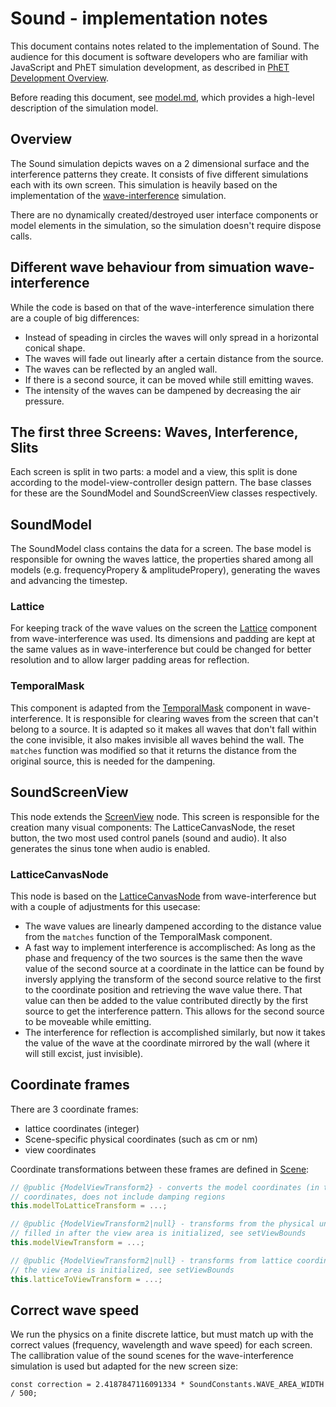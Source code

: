 # Sound - implementation notes

This document contains notes related to the implementation of Sound. The audience for this document is 
software developers who are familiar with JavaScript and PhET simulation development, as described in
[PhET Development Overview](https://github.com/phetsims/phet-info/blob/master/doc/phet-development-overview.md).

Before reading this document, see [model.md](https://github.com/phetsims/wave-interference/blob/master/doc/model.md), 
which provides a high-level description of the simulation model.

## Overview

The Sound simulation depicts waves on a 2 dimensional surface and the interference patterns they create. It consists of five different simulations each with its own screen.  This simulation is heavily based on the implementation of the [wave-interference](https://github.com/phetsims/wave-interference/edit/master/doc/model.md) simulation.

There are no dynamically created/destroyed user interface components or model elements in the simulation, so the
simulation doesn't require dispose calls.

## Different wave behaviour from simuation wave-interference
While the code is based on that of the wave-interference simulation there are a couple of big differences:

 - Instead of speading in circles the waves will only spread in a horizontal conical shape.
- The waves will fade out linearly after a certain distance from the source.
- The waves can be reflected by an angled wall.
- If there is a second source, it can be moved while still emitting waves.
- The intensity of the waves can be dampened by decreasing the air pressure.

## The first three Screens: Waves, Interference, Slits

Each screen is split in two parts: a model and a view, this split is done according to the model-view-controller design pattern. The base classes for these are the SoundModel and SoundScreenView classes respectively. 

## SoundModel
The SoundModel class contains the data for a screen.
The base model is responsible for owning the waves lattice, the properties shared among all models (e.g. frequencyPropery & amplitudePropery), generating the waves and advancing the timestep.
### Lattice 
For keeping track of the wave values on the screen the [Lattice](https://github.com/phetsims/wave-interference/blob/master/js/common/model/Lattice.js) component from wave-interference was used. Its dimensions and padding are kept at the same values as in wave-interference but could be changed for better resolution and to allow larger padding areas for reflection.

### TemporalMask
This component is adapted from the [TemporalMask](https://github.com/phetsims/wave-interference/blob/master/js/common/model/TemporalMask.js) component in wave-interference. It is responsible for clearing waves from the screen that can't belong to a source. 
It is adapted so it makes all waves that don't fall within the cone invisible, it also makes invisible all waves behind the wall. 
The ```matches``` function was modified so that it returns the distance from the original source, this is needed for the dampening.

## SoundScreenView
This node extends the [ScreenView](https://github.com/phetsims/joist/blob/master/js/ScreenView.js) node. This screen is responsible for the creation many visual components: The LatticeCanvasNode, the reset button, the two most used control panels (sound and audio). It also generates the sinus tone when audio is enabled.

### LatticeCanvasNode

This node is based on the [LatticeCanvasNode](https://github.com/phetsims/wave-interference/blob/master/js/common/view/LatticeCanvasNode.js) from wave-interference but with a couple of adjustments for this usecase:

 - The wave values are linearly dampened according to the distance value from the ```matches``` function of the TemporalMask component.
 - A fast way to implement interference is accomplisched:
 As long as the phase and frequency of the two sources is the same then the wave value of the second source at a coordinate in the lattice can be found by inversly applying the transform of the second source relative to the first to the coordinate position and retrieving the wave value there. That value can then be added to the value contributed directly by the first source to get the interference pattern. This allows for the second source to be moveable while emitting.
 - The interference for reflection is accomplished similarly, but now it takes the value of the wave at the coordinate mirrored by the wall (where it will still excist, just invisible).

## Coordinate frames

There are 3 coordinate frames:
* lattice coordinates (integer)
* Scene-specific physical coordinates (such as cm or nm)
* view coordinates

Coordinate transformations between these frames are defined in [Scene](https://github.com/phetsims/wave-interference/blob/master/js/common/model/Scene.js):
```js
// @public {ModelViewTransform2} - converts the model coordinates (in the units for this scene) to lattice
// coordinates, does not include damping regions
this.modelToLatticeTransform = ...;

// @public {ModelViewTransform2|null} - transforms from the physical units for this scene to view coordinates,
// filled in after the view area is initialized, see setViewBounds
this.modelViewTransform = ...;

// @public {ModelViewTransform2|null} - transforms from lattice coordinates to view coordinates, filled in after
// the view area is initialized, see setViewBounds
this.latticeToViewTransform = ...;
```
## Correct wave speed

We run the physics on a finite discrete lattice, but must match up with the correct values (frequency, wavelength and
wave speed) for each screen.  The callibration value of the sound scenes for the wave-interference simulation is used but adapted for the new screen size:

```const correction = 2.4187847116091334 * SoundConstants.WAVE_AREA_WIDTH / 500;```